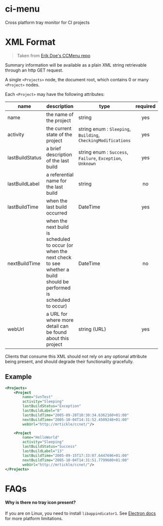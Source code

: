 # ci-menu

Cross platform tray monitor for CI projects

# XML Format

> Taken from [Erik Doe's CCMenu repo](https://github.com/erikdoe/ccmenu/wiki/Multiple-Project-Summary-Reporting-Standard)

Summary information will be available as a plain XML string retrievable through an http GET request.

A single `<Projects>` node, the document root, which contains 0 or many `<Project>` nodes.

Each `<Project>` may have the following attributes:

| name            | description                                                                                                                         | type                                                          | required  |
| --------------- | ----------------------------------------------------------------------------------------------------------------------------------- | ------------------------------------------------------------- |:---------:|
| name            | the name of the project                                                                                                             | string                                                        | yes       |
| activity        | the current state of the project                                                                                                    | string enum : `Sleeping`, `Building`, `CheckingModifications` | yes       |
| lastBuildStatus | a brief description of the last build                                                                                               | string enum : `Success`, `Failure`, `Exception`, `Unknown`    | yes       |
| lastBuildLabel  | a referential name for the last build                                                                                               | string                                                        | no        |
| lastBuildTime   | when the last build occurred                                                                                                        | DateTime                                                      | yes       |
| nextBuildTime   | when the next build is scheduled to occur (or when the next check to see whether a build should be performed is scheduled to occur) | DateTime                                                      | no        |
| webUrl          | a URL for where more detail can be found about this project                                                                         | string (URL)                                                  | yes       |

Clients that consume this XML should not rely on any optional attribute being present, and should degrade their functionality gracefully.

## Example

```xml
<Projects>
    <Project
        name="SvnTest"
        activity="Sleeping"
        lastBuildStatus="Exception"
        lastBuildLabel="8"
        lastBuildTime="2005-09-28T10:30:34.6362160+01:00"
        nextBuildTime="2005-10-04T14:31:52.4509248+01:00"
        webUrl="http://mrtickle/ccnet/"/>

    <Project
        name="HelloWorld"
        activity="Sleeping"
        lastBuildStatus="Success"
        lastBuildLabel="13"
        lastBuildTime="2005-09-15T17:33:07.6447696+01:00"
        nextBuildTime="2005-10-04T14:31:51.7799600+01:00"
        webUrl="http://mrtickle/ccnet/"/>
</Projects>
```

# FAQs

#### Why is there no tray icon present?

If you are on Linux, you need to install `libappindicator1`. See [Electron docs](https://electron.atom.io/docs/api/tray/)
for more platform limitations.
